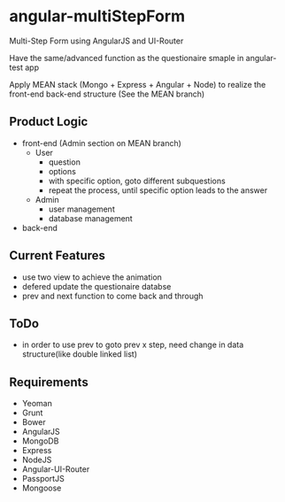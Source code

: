 angular-multiStepForm
=====================

Multi-Step Form using AngularJS and UI-Router

Have the same/advanced function as the questionaire smaple in angular-test app

Apply MEAN stack (Mongo + Express + Angular + Node) to realize the front-end back-end structure (See the MEAN branch)

## Product Logic
* front-end (Admin section on MEAN branch)
    * User
        * question
        * options
        * with specific option, goto different subquestions
        * repeat the process, until specific option leads to the answer
    * Admin
        * user management
        * database management
* back-end

## Current Features
* use two view to achieve the animation
* defered update the questionaire databse
* prev and next function to come back and through

## ToDo
* in order to use prev to goto prev x step, need change in data structure(like double linked list)

## Requirements
* Yeoman
* Grunt
* Bower
* AngularJS
* MongoDB
* Express
* NodeJS
* Angular-UI-Router
* PassportJS
* Mongoose

